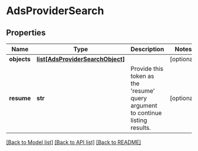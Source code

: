 # AdsProviderSearch

## Properties
Name | Type | Description | Notes
------------ | ------------- | ------------- | -------------
**objects** | [**list[AdsProviderSearchObject]**](AdsProviderSearchObject.md) |  | [optional] 
**resume** | **str** | Provide this token as the &#39;resume&#39; query argument to continue listing results. | [optional] 

[[Back to Model list]](../README.md#documentation-for-models) [[Back to API list]](../README.md#documentation-for-api-endpoints) [[Back to README]](../README.md)


